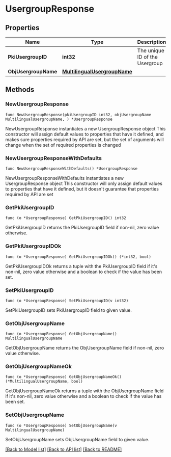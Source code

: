 # UsergroupResponse

## Properties

Name | Type | Description | Notes
------------ | ------------- | ------------- | -------------
**PkiUsergroupID** | **int32** | The unique ID of the Usergroup | 
**ObjUsergroupName** | [**MultilingualUsergroupName**](MultilingualUsergroupName.md) |  | 

## Methods

### NewUsergroupResponse

`func NewUsergroupResponse(pkiUsergroupID int32, objUsergroupName MultilingualUsergroupName, ) *UsergroupResponse`

NewUsergroupResponse instantiates a new UsergroupResponse object
This constructor will assign default values to properties that have it defined,
and makes sure properties required by API are set, but the set of arguments
will change when the set of required properties is changed

### NewUsergroupResponseWithDefaults

`func NewUsergroupResponseWithDefaults() *UsergroupResponse`

NewUsergroupResponseWithDefaults instantiates a new UsergroupResponse object
This constructor will only assign default values to properties that have it defined,
but it doesn't guarantee that properties required by API are set

### GetPkiUsergroupID

`func (o *UsergroupResponse) GetPkiUsergroupID() int32`

GetPkiUsergroupID returns the PkiUsergroupID field if non-nil, zero value otherwise.

### GetPkiUsergroupIDOk

`func (o *UsergroupResponse) GetPkiUsergroupIDOk() (*int32, bool)`

GetPkiUsergroupIDOk returns a tuple with the PkiUsergroupID field if it's non-nil, zero value otherwise
and a boolean to check if the value has been set.

### SetPkiUsergroupID

`func (o *UsergroupResponse) SetPkiUsergroupID(v int32)`

SetPkiUsergroupID sets PkiUsergroupID field to given value.


### GetObjUsergroupName

`func (o *UsergroupResponse) GetObjUsergroupName() MultilingualUsergroupName`

GetObjUsergroupName returns the ObjUsergroupName field if non-nil, zero value otherwise.

### GetObjUsergroupNameOk

`func (o *UsergroupResponse) GetObjUsergroupNameOk() (*MultilingualUsergroupName, bool)`

GetObjUsergroupNameOk returns a tuple with the ObjUsergroupName field if it's non-nil, zero value otherwise
and a boolean to check if the value has been set.

### SetObjUsergroupName

`func (o *UsergroupResponse) SetObjUsergroupName(v MultilingualUsergroupName)`

SetObjUsergroupName sets ObjUsergroupName field to given value.



[[Back to Model list]](../README.md#documentation-for-models) [[Back to API list]](../README.md#documentation-for-api-endpoints) [[Back to README]](../README.md)


